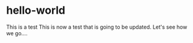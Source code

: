 # hello-world
This is a test
This is now a test that is going to be updated. Let's see how we go....
